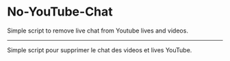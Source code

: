 # No-YouTube-Chat
Simple script to remove live chat from Youtube lives and videos.

---

Simple script pour supprimer le chat des videos et lives YouTube.
